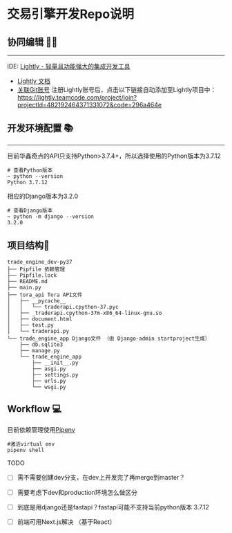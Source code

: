 # 交易引擎开发Repo说明

## 协同编辑 👨‍💻
---
IDE: [Lightly - 轻量且功能强大的集成开发工具](https://lightly.teamcode.com) 
- [Lightly 文档](https://lightly.teamcode.com/docs/introduction)
- [关联Git账号](https://lightly.teamcode.com/docs/version-control/git-relate)
注册Lightly账号后，点击以下链接自动添加至Lightly项目中：
https://lightly.teamcode.com/project/join?projectId=482192464371331072&code=296a464e


## 开发环境配置 📚
---
目前华鑫奇点的API只支持Python>3.7.4+，所以选择使用的Python版本为3.7.12
```
# 查看Python版本
~ python --version 
Python 3.7.12
``` 
相应的Django版本为3.2.0
```
# 查看Django版本
~ python -m django --version 
3.2.0
```

## 项目结构🌳
```.
trade_engine_dev-py37
├── Pipfile 依赖管理
├── Pipfile.lock
├── README.md
├── main.py
├── tora_api Tora API文件
│   ├── __pycache__
│   │   └── traderapi.cpython-37.pyc
│   ├── _traderapi.cpython-37m-x86_64-linux-gnu.so
│   ├── document.html
│   ├── test.py
│   └── traderapi.py
└── trade_engine_app Django文件 （由 Django-admin startproject生成）
    ├── db.sqlite3
    ├── manage.py
    └── trade_engine_app
        ├── __init__.py
        ├── asgi.py
        ├── settings.py
        ├── urls.py
        └── wsgi.py
```



## Workflow 💻

目前依赖管理使用[Pipenv](https://pipenv.pypa.io/en/latest)
```
#激活virtual env
pipenv shell
```




TODO
 
- [ ] 需不需要创建dev分支，在dev上开发完了再merge到master？
- [ ] 需要考虑下dev和production环境怎么做区分
- [ ] 到底是用django还是fastapi？fastapi可能不支持当前python版本 3.7.12
- [ ] 前端可用Next.js解决 （基于React）

